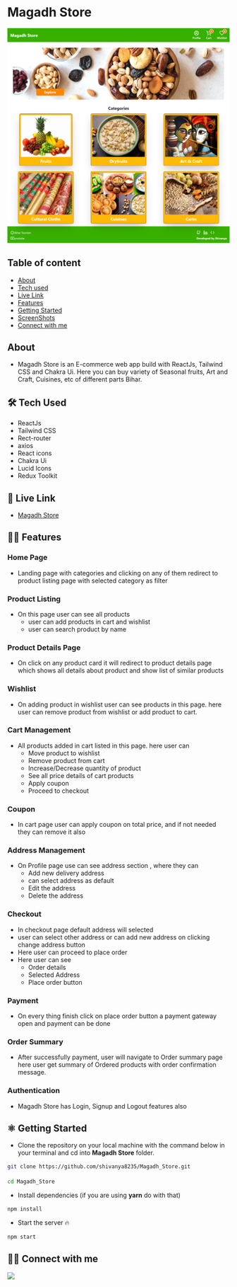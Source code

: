 # Magadh Store
![alt text](./public/Magadh-Store.png)
## Table of content

- [About](#about)
- [Tech used](#🛠️-tech-used)
- [Live Link](#🚀-live-link)
- [Features](#🧑‍💻-features)
- [Getting Started](#⚛️-getting-started)
- [ScreenShots](#📸-screenshots)
- [Connect with me](#🧑‍💻-connect-with-me)
## About

- Magadh Store is an E-commerce web app build with ReactJs, Tailwind CSS and Chakra Ui. Here you can buy variety of Seasonal fruits, Art and Craft, Cuisines, etc of different parts Bihar.

## 🛠️ Tech Used

- ReactJs
- Tailwind CSS
- Rect-router
- axios
- React icons
- Chakra Ui
- Lucid Icons
- Redux Toolkit

## 🚀 Live Link

- [Magadh Store](https://magadh-store.vercel.app/)

## 🧑‍💻 Features

### Home Page

- Landing page with categories and clicking on any of them redirect to product listing page with selected category as filter

### Product Listing

- On this page user can see all products
  - user can add products in cart and wishlist
  - user can search product by name

### Product Details Page

- On click on any product card it will redirect to product details page which shows all details about product and show list of similar products

### Wishlist

- On adding product in wishlist user can see products in this page. here user can remove product from wishlist or add product to cart.

### Cart Management

- All products added in cart listed in this page. here user can
  - Move product to wishlist
  - Remove product from cart
  - Increase/Decrease quantity of product
  - See all price details of cart products
  - Apply coupon
  - Proceed to checkout

### Coupon

- In cart page user can apply coupon on total price, and if not needed they can remove it also

### Address Management

- On Profile page use can see address section , where they can
  - Add new delivery address
  - can select address as default
  - Edit the address
  - Delete the address

### Checkout

- In checkout page default address will selected
- user can select other address or can add new address on clicking change address button
- Here user can proceed to place order
- Here user can see
  - Order details
  - Selected Address
  - Place order button

### Payment

- On every thing finish click on place order button a payment gateway open and payment can be done

### Order Summary

- After successfully payment, user will navigate to Order summary page here user get summary of Ordered products with order confirmation message.

### Authentication

- Magadh Store has Login, Signup and Logout features also

## ⚛️ Getting Started

- Clone the repository on your local machine with the command below in your terminal and cd into **Magadh Store** folder.

```sh
git clone https://github.com/shivanya8235/Magadh_Store.git

cd Magadh_Store
```

- Install dependencies (if you are using **yarn** do with that)

```sh
npm install
```

- Start the server 🔥

```sh
npm start
```

## 🧑‍💻 Connect with me

<a href="https://www.linkedin.com/in/shivanya"><img src="https://img.shields.io/badge/LinkedIn-0077B5?style=for-the-badge&logo=linkedin&logoColor=white"/></a>